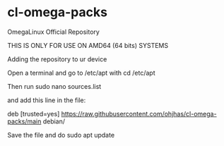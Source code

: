 # cl-omega-packs
OmegaLinux Official Repository

THIS IS ONLY FOR USE ON AMD64 (64 bits) SYSTEMS

Adding the repository to ur device

Open a terminal and go to /etc/apt with cd /etc/apt

Then run sudo nano sources.list

and add this line in the file:

 
deb [trusted=yes] https://raw.githubusercontent.com/ohjhas/cl-omega-packs/main debian/


Save the file
and do sudo apt update
